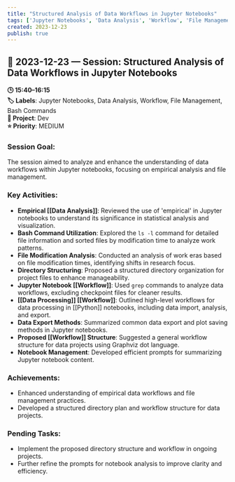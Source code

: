 ```yaml
---
title: "Structured Analysis of Data Workflows in Jupyter Notebooks"
tags: ['Jupyter Notebooks', 'Data Analysis', 'Workflow', 'File Management', 'Bash Commands']
created: 2023-12-23
publish: true
---
```


## 📅 2023-12-23 — Session: Structured Analysis of Data Workflows in Jupyter Notebooks

**🕒 15:40–16:15**  
**🏷️ Labels**: Jupyter Notebooks, Data Analysis, Workflow, File Management, Bash Commands  
**📂 Project**: Dev  
**⭐ Priority**: MEDIUM  


### Session Goal:
The session aimed to analyze and enhance the understanding of data workflows within Jupyter notebooks, focusing on empirical analysis and file management.

### Key Activities:
- **Empirical [[Data Analysis]]**: Reviewed the use of 'empirical' in Jupyter notebooks to understand its significance in statistical analysis and visualization.
- **Bash Command Utilization**: Explored the `ls -l` command for detailed file information and sorted files by modification time to analyze work patterns.
- **File Modification Analysis**: Conducted an analysis of work eras based on file modification times, identifying shifts in research focus.
- **Directory Structuring**: Proposed a structured directory organization for project files to enhance manageability.
- **Jupyter Notebook [[Workflow]]**: Used `grep` commands to analyze data workflows, excluding checkpoint files for cleaner results.
- **[[Data Processing]] [[Workflow]]**: Outlined high-level workflows for data processing in [[Python]] notebooks, including data import, analysis, and export.
- **Data Export Methods**: Summarized common data export and plot saving methods in Jupyter notebooks.
- **Proposed [[Workflow]] Structure**: Suggested a general workflow structure for data projects using Graphviz dot language.
- **Notebook Management**: Developed efficient prompts for summarizing Jupyter notebook content.

### Achievements:
- Enhanced understanding of empirical data workflows and file management practices.
- Developed a structured directory plan and workflow structure for data projects.

### Pending Tasks:
- Implement the proposed directory structure and workflow in ongoing projects.
- Further refine the prompts for notebook analysis to improve clarity and efficiency.
